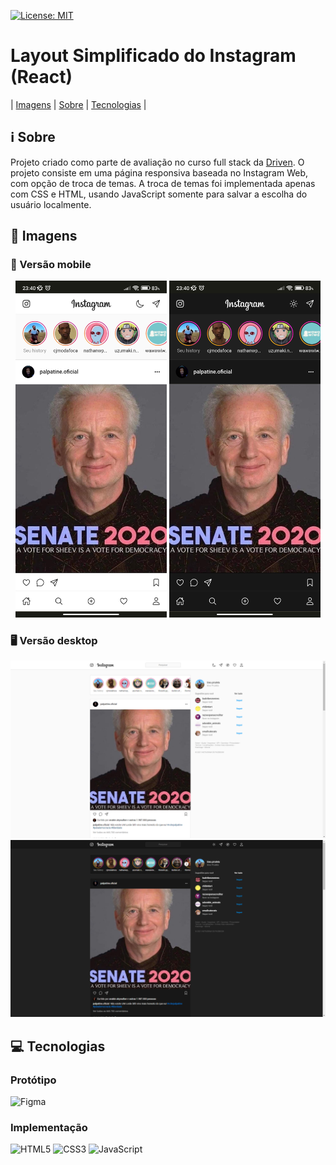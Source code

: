 [![License: MIT](https://img.shields.io/badge/License-MIT-yellow.svg)](https://github.com/MatheusW166/instagram-simplified/blob/main/LICENCE)

# Layout Simplificado do Instagram (React)

| <a href="#refs-mobile">Imagens</a> | <a href="#about">Sobre</a> | <a href="#tech">Tecnologias</a> |

<!-- Página disponível no link a seguir:

- [Instagram Clone](https://matheusw166.github.io/instagram-simplified/) -->

## ℹ Sobre

<span id="about">
Projeto criado como parte de avaliação no curso full stack da <a href="https://www.driven.com.br/">Driven</a>. O projeto consiste em uma página responsiva baseada no Instagram Web, com opção de troca de temas. A troca de temas foi implementada apenas com CSS e HTML, usando JavaScript somente para salvar a escolha do usuário localmente.
</span>

## 🎨 Imagens

### 📱 Versão mobile

<div id="refs-mobile" align="center">
<img src="https://github.com/MatheusW166/instagram-simplified/blob/main/refs/light_mobile.jpg" alt="light-mb" style="width:48%;" />
<img src="https://github.com/MatheusW166/instagram-simplified/blob/main/refs/dark_mobile.jpg" alt="dark-mb" style="width:48%;" />
</div>

### 🖥 Versão desktop

<div id="refs-desktop" align="center">
<img src="https://github.com/MatheusW166/instagram-simplified/blob/main/refs/light_desktop.png" alt="light_desktop" /><br/>
<img src="https://github.com/MatheusW166/instagram-simplified/blob/main/refs/dark_desktop.png" alt="dark_desktop" />
</div>

## <span id="tech">💻 Tecnologias</span>

### Protótipo

![Figma](https://img.shields.io/badge/figma-%23F24E1E.svg?style=for-the-badge&logo=figma&logoColor=white)

### Implementação

![HTML5](https://img.shields.io/badge/html5-%23E34F26.svg?style=for-the-badge&logo=html5&logoColor=white) ![CSS3](https://img.shields.io/badge/css3-%231572B6.svg?style=for-the-badge&logo=css3&logoColor=white) ![JavaScript](https://img.shields.io/badge/javascript-%23323330.svg?style=for-the-badge&logo=javascript&logoColor=%23F7DF1E)
